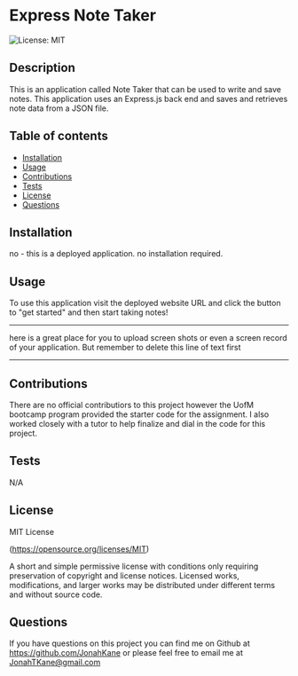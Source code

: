 # Express Note Taker

![License: MIT](https://img.shields.io/badge/License-MIT-yellow.svg)

## Description

This is an application called Note Taker that can be used to write and save notes. This application uses an Express.js back end and saves and retrieves note data from a JSON file.

## Table of contents

- [Installation](#installation)
- [Usage](#usage)
- [Contributions](#contributions)
- [Tests](#tests)
- [License](#license)
- [Questions](#questions)

## Installation

no - this is a deployed application. no installation required.

## Usage

To use this application visit the deployed website URL and click the button to "get started" and then start taking notes!

---

here is a great place for you to upload screen shots or even a screen record of your application. But remember to delete this line of text first

---

## Contributions

There are no official contributiors to this project however the UofM bootcamp program provided the starter code for the assignment. I also worked closely with a tutor to help finalize and dial in the code for this project.

## Tests

N/A

## License

MIT License

(https://opensource.org/licenses/MIT)

A short and simple permissive license with conditions only requiring preservation of copyright and license notices. Licensed works, modifications, and larger works may be distributed under different terms and without source code.

## Questions

If you have questions on this project you can find me on Github at https://github.com/JonahKane
or please feel free to email me at JonahTKane@gmail.com
